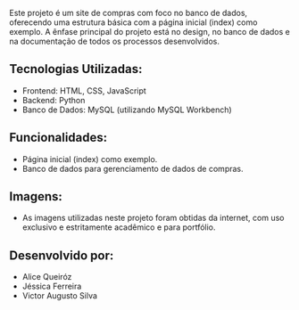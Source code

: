 Este projeto é um site de compras com foco no banco de dados, oferecendo uma estrutura básica com a página inicial (index) como exemplo. 
A ênfase principal do projeto está no design, no banco de dados e na documentação de todos os processos desenvolvidos.

## Tecnologias Utilizadas:

- Frontend: HTML, CSS, JavaScript
- Backend: Python
- Banco de Dados: MySQL (utilizando MySQL Workbench)

## Funcionalidades:

- Página inicial (index) como exemplo.
- Banco de dados para gerenciamento de dados de compras.

## Imagens:

- As imagens utilizadas neste projeto foram obtidas da internet, com uso exclusivo e estritamente acadêmico e para portfólio.

## Desenvolvido por:

- Alice Queiróz
- Jéssica Ferreira
- Victor Augusto Silva

